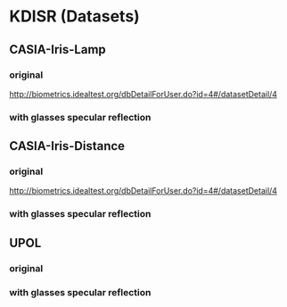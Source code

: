 # KDISR (Datasets)

## CASIA-Iris-Lamp
### original
http://biometrics.idealtest.org/dbDetailForUser.do?id=4#/datasetDetail/4
### with glasses specular reflection

## CASIA-Iris-Distance
### original
http://biometrics.idealtest.org/dbDetailForUser.do?id=4#/datasetDetail/4
### with glasses specular reflection

## UPOL
### original

### with glasses specular reflection
